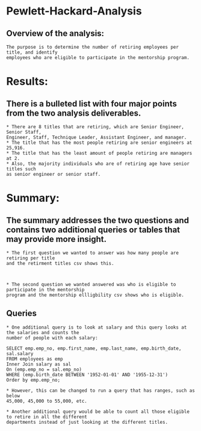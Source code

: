 # Pewlett-Hackard-Analysis
## Overview of the analysis:
    The purpose is to determine the number of retiring employees per title, and identify 
    employees who are eligible to participate in the mentorship program. 
# Results:
## There is a bulleted list with four major points from the two analysis deliverables. 
    * There are 8 titles that are retiring, which are Senior Engineer, Senior Staff, 
    Engineer, Staff, Technique Leader, Assistant Engineer, and manager.
    * The title that has the most people retiring are senior engineers at 25,916.
    * The title that has the least amount of people retiring are managers at 2.
    * Also, the majority individuals who are of retiring age have senior titles such 
    as senior engineer or senior staff.
# Summary:
## The summary addresses the two questions and contains two additional queries or tables that may provide more insight. 
    * The first question we wanted to answer was how many people are retiring per title 
    and the retirment titles csv shows this.
   


    * The second question we wanted answered was who is eligible to participate in the mentorship 
    program and the mentorship ellligbility csv shows who is eligible.
    
   ## Queries
    * One additional query is to look at salary and this query looks at the salaries and counts the 
    number of people with each salary:
    
    SELECT emp.emp_no, emp.first_name, emp.last_name, emp.birth_date, sal.salary
    FROM employees as emp
    Inner Join salary as sal
    On (emp.emp_no = sal.emp_no)
    WHERE (emp.birth_date BETWEEN '1952-01-01' AND '1955-12-31')
    Order by emp.emp_no;
    
    * However, this can be changed to run a query that has ranges, such as below 
    45,000, 45,000 to 55,000, etc. 
    
    * Another additional query would be able to count all those eligible to retire in all the different
    departments instead of just looking at the different titles. 
